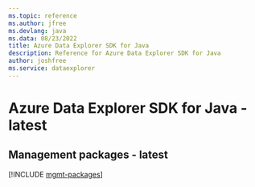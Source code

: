 ```yaml
---
ms.topic: reference
ms.author: jfree
ms.devlang: java
ms.data: 08/23/2022
title: Azure Data Explorer SDK for Java
description: Reference for Azure Data Explorer SDK for Java
author: joshfree
ms.service: dataexplorer
---
```

# Azure Data Explorer SDK for Java - latest

## Management packages - latest
[!INCLUDE [mgmt-packages](data-explorer-mgmt-index.md)]